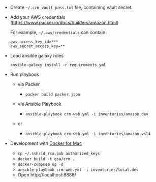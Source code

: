 - Create `~/.crm_vault_pass.txt` file, containing vault secret.

- Add your AWS credentials (https://www.packer.io/docs/builders/amazon.html)

    For example, `~/.aws/credentials` can contain: 

    ```
    aws_access_key_id=*** 
    aws_secret_access_key=**
    ```
    
- Load ansible galaxy roles

     `ansible-galaxy install -r requirements.yml`

- Run playbook
    - via Packer 
        
        - `packer build packer.json`
    
    - via Ansible Playbook
        - `ansible-playbook crm-web.yml -i inventories/amazon.dev`
    - or
        - `ansible-playbook crm-web.yml -i inventories/amazon.vsl4`
         
- Development with [Docker for Mac](https://www.docker.com/products/docker)
    - `cp ~/.ssh/id_rsa.pub authorized_keys`
    - `docker build -t gsa/crm .`
    - `docker-compose up -d`
    - `ansible-playbook crm-web.yml -i inventories/local.dev`
    - Open http://localhost:8888/